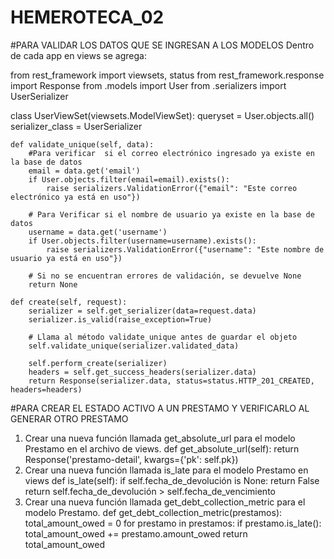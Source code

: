# HEMEROTECA_02
#PARA VALIDAR LOS DATOS QUE SE INGRESAN A LOS MODELOS
Dentro de cada app  en views se agrega:

from rest_framework import viewsets, status
from rest_framework.response import Response
from .models import User
from .serializers import UserSerializer

class UserViewSet(viewsets.ModelViewSet):
    queryset = User.objects.all()
    serializer_class = UserSerializer

    def validate_unique(self, data):
        #Para verificar  si el correo electrónico ingresado ya existe en la base de datos
        email = data.get('email')
        if User.objects.filter(email=email).exists():
            raise serializers.ValidationError({"email": "Este correo electrónico ya está en uso"})

        # Para Verificar si el nombre de usuario ya existe en la base de datos
        username = data.get('username')
        if User.objects.filter(username=username).exists():
            raise serializers.ValidationError({"username": "Este nombre de usuario ya está en uso"})

        # Si no se encuentran errores de validación, se devuelve None
        return None

    def create(self, request):
        serializer = self.get_serializer(data=request.data)
        serializer.is_valid(raise_exception=True)

        # Llama al método validate_unique antes de guardar el objeto
        self.validate_unique(serializer.validated_data)

        self.perform_create(serializer)
        headers = self.get_success_headers(serializer.data)
        return Response(serializer.data, status=status.HTTP_201_CREATED, headers=headers)
#PARA CREAR EL ESTADO ACTIVO A UN PRESTAMO Y VERIFICARLO AL GENERAR OTRO PRESTAMO 

1. Crear una nueva función llamada get_absolute_url para el modelo Prestamo en el archivo de views.
def get_absolute_url(self):
        return Response('prestamo-detail', kwargs={'pk': self.pk})
2. Crear una nueva función llamada is_late para el modelo Prestamo en views
def is_late(self):
        if self.fecha_de_devolución is None:
            return False
        return self.fecha_de_devolución > self.fecha_de_vencimiento
3. Crear una nueva función llamada get_debt_collection_metric para el modelo Prestamo.
def get_debt_collection_metric(prestamos):
    total_amount_owed = 0
    for prestamo in prestamos:
        if prestamo.is_late():
            total_amount_owed += prestamo.amount_owed
    return total_amount_owed

